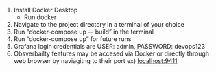 1. Install Docker Desktop
   - Run docker
3. Navigate to the project directory in a terminal of your choice
4. Run “docker-compose up -- build” in the terminal
5. Run “docker-compose up” for future runs
6. Grafana login credentials are USER: admin, PASSWORD: devops123
7. Obsverbailty features may be accesed via Docker or directly through web browser by naviagitng to their port ex) [localhost:9411](http://localhost:9411/zipkin/)
